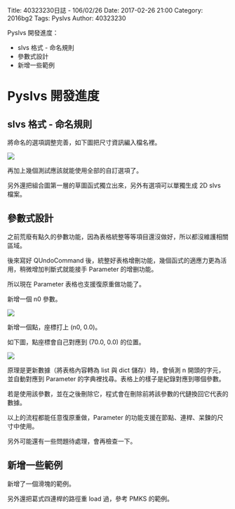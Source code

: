 Title: 40323230日誌 - 106/02/26
Date: 2017-02-26 21:00
Category: 2016bg2
Tags: Pyslvs
Author: 40323230

Pyslvs 開發進度：

* slvs 格式 - 命名規則
* 參數式設計
* 新增一些範例

<!-- PELICAN_END_SUMMARY -->

Pyslvs 開發進度
===

slvs 格式 - 命名規則
---

將命名的選項調整完善，如下圖把尺寸資訊編入檔名裡。

![](https://raw.githubusercontent.com/coursemdetw/project_site_files/gh-pages/files/2016spring/g2/Python_solvespace/0226_01.png)

再加上幾個測試應該就能使用全部的自訂選項了。

另外還把組合圖第一層的草圖函式獨立出來，另外有選項可以單獨生成 2D slvs 檔案。

參數式設計
---

之前荒廢有點久的參數功能，因為表格統整等等項目還沒做好，所以都沒維護相關區域。

後來寫好 QUndoCommand 後，統整好表格增刪功能，幾個函式的適應力更為活用，稍微增加判斷式就能接手 Parameter 的增删功能。

所以現在 Parameter 表格也支援復原重做功能了。

新增一個 n0 參數。

![](https://raw.githubusercontent.com/coursemdetw/project_site_files/gh-pages/files/2016spring/g2/Python_solvespace/0226_02.png)

新增一個點，座標打上 (n0, 0.0)。

如下圖，點座標會自己對應到 (70.0, 0.0) 的位置。

![](https://raw.githubusercontent.com/coursemdetw/project_site_files/gh-pages/files/2016spring/g2/Python_solvespace/0226_03.png)

原理是更新數據（將表格內容轉為 list 與 dict 儲存）時，會偵測 n 開頭的字元，並自動對應到 Parameter 的字典裡找尋。表格上的樣子是紀錄對應到哪個參數。

若是使用該參數，並在之後刪除它，程式會在刪除前將該參數的代鏈換回它代表的數據。

以上的流程都能任意復原重做，Parameter 的功能支援在節點、連桿、呆鍊的尺寸中使用。

另外可能還有一些問題待處理，會再檢查一下。

新增一些範例
---

新增了一個滑塊的範例。

另外還把葛式四連桿的路徑重 load 過，參考 PMKS 的範例。